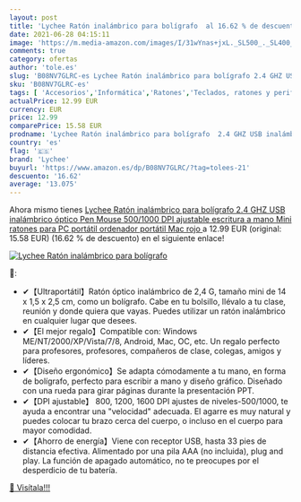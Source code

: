 ```yaml
---
layout: post
title: 'Lychee Ratón inalámbrico para bolígrafo  al 16.62 % de descuento'
date: 2021-06-28 04:15:11
image: 'https://m.media-amazon.com/images/I/31wYnas+jxL._SL500_._SL400_.jpg'
comments: true
category: ofertas
author: 'tole.es'
slug: 'B08NV7GLRC-es Lychee Ratón inalámbrico para bolígrafo 2.4 GHZ USB...'
sku: 'B08NV7GLRC-es'
tags: [ 'Accesorios','Informática','Ratones','Teclados, ratones y periféricos de entrada','bolígrafo','lychee', ]
actualPrice: 12.99 EUR
currency: EUR
price: 12.99
comparePrice: 15.58 EUR
prodname: 'Lychee Ratón inalámbrico para bolígrafo  2.4 GHZ USB inalámbrico óptico Pen Mouse 500/1000 DPI ajustable escritura a mano Mini ratones para PC portátil ordenador portátil Mac  rojo '
country: 'es'
flag: '🇪🇸'
brand: 'Lychee'
buyurl: 'https://www.amazon.es/dp/B08NV7GLRC/?tag=tolees-21'
descuento: '16.62'
average: '13.075'
---
```


Ahora mismo tienes [Lychee Ratón inalámbrico para bolígrafo  2.4 GHZ USB inalámbrico óptico Pen Mouse 500/1000 DPI ajustable escritura a mano Mini ratones para PC portátil ordenador portátil Mac  rojo ](https://www.amazon.es/dp/B08NV7GLRC/?tag=tolees-21) a 12.99 EUR (original: 15.58 EUR) (16.62 %  de descuento) en el siguiente enlace!

[![Lychee Ratón inalámbrico para bolígrafo ](https://m.media-amazon.com/images/I/31wYnas+jxL._SL500_._SL400_.jpg)](https://www.amazon.es/dp/B08NV7GLRC/?tag=tolees-21)

🔎:

- ✔【Ultraportátil】Ratón óptico inalámbrico de 2,4 G, tamaño mini de 14 x 1,5 x 2,5 cm, como un bolígrafo. Cabe en tu bolsillo, llévalo a tu clase, reunión y donde quiera que vayas. Puedes utilizar un ratón inalámbrico en cualquier lugar que desees.
- ✔【El mejor regalo】Compatible con: Windows ME/NT/2000/XP/Vista/7/8, Android, Mac, OC, etc. Un regalo perfecto para profesores, profesores, compañeros de clase, colegas, amigos y líderes.
- ✔【Diseño ergonómico】Se adapta cómodamente a tu mano, en forma de bolígrafo, perfecto para escribir a mano y diseño gráfico. Diseñado con una rueda para girar páginas durante la presentación PPT.
- ✔【DPI ajustable】 800, 1200, 1600 DPI ajustes de niveles-500/1000, te ayuda a encontrar una "velocidad" adecuada. El agarre es muy natural y puedes colocar tu brazo cerca del cuerpo, o incluso en el cuerpo para mayor comodidad.
- ✔【Ahorro de energía】Viene con receptor USB, hasta 33 pies de distancia efectiva. Alimentado por una pila AAA (no incluida), plug and play. La función de apagado automático, no te preocupes por el desperdicio de tu batería.

[🛒 Visítala!!!](https://www.amazon.es/dp/B08NV7GLRC/?tag=tolees-21)
